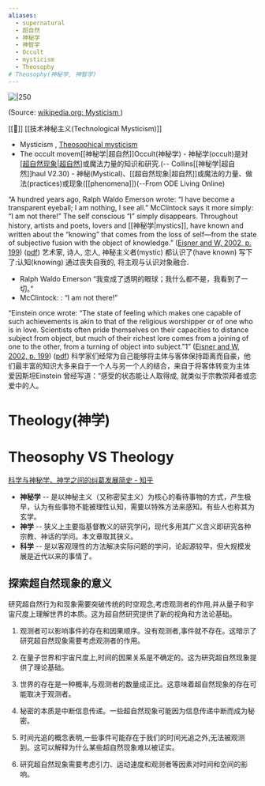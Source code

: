 ```yaml
---
aliases:
  - supernatural
  - 超自然
  - 神秘学
  - 神智学
  - Occult
  - mysticism
  - Theosophy
# Theosophy(神秘学, 神智学)
---
```



![|250](https://upload.wikimedia.org/wikipedia/commons/1/13/Josep_Benlliure_Gil43.jpg)

(Source:  [wikipedia.org: Mysticism ](https://en.wikipedia.org/wiki/Mysticism))

[[👀]] [[技术神秘主义(Technological Mysticism)]]
- Mysticism , [Theosophical mysticism](https://en.wikipedia.org/wiki/Theosophical_mysticism)
- The occult movem[[神秘学|超自然]]Occult(神秘学)
		- 神秘学(occult)是对[[超自然现象|超自然]]([[supernatural]])或魔法力量的知识和研究.(-- Collins[[神秘学|超自然]]haul V2.30)
		- 神秘(Mystical)、[[超自然现象|超自然]]或魔法的力量、做法(practices)或现象([[phenomena]])(--From ODE Living Online)




“A hundred years ago, Ralph Waldo Emerson wrote: “I have become a transparent eyeball; I am nothing, I see all.” McClintock says it more simply: “I am not there!” The self conscious “I” simply disappears. Throughout history, artists and poets, lovers and [[神秘学|mystics]], have known and written about the “knowing” that comes from the loss of self—from the state of subjective fusion with the object of knowledge.” ([Eisner and W, 2002, p. 199](zotero://select/library/items/7Z7H832S)) ([pdf](zotero://open-pdf/library/items/FNEKDIKY?page=214&annotation=2AV8PJL3)) 艺术家, 诗人, 恋人, 神秘主义者(mystic) 都认识了(have known) 写下了:认知(knowing) 通过丧失自我的, 将主观与认识对象融合.  
- Ralph Waldo Emerson “我变成了透明的眼球；我什么都不是，我看到了一切。”  
- McClintock: : “I am not there!”

“Einstein once wrote: “The state of feeling which makes one capable of such achievements is akin to that of the religious worshipper or of one who is in love. Scientists often pride themselves on their capacities to distance subject from object, but much of their richest lore comes from a joining of one to the other, from a turning of object into subject.”1” ([Eisner and W, 2002, p. 199](zotero://select/library/items/7Z7H832S)) ([pdf](zotero://open-pdf/library/items/FNEKDIKY?page=214&annotation=UBBGV59R)) 科学家们经常为自己能够将主体与客体保持距离而自豪，他们最丰富的知识大多来自于一个人与另一个人的结合，来自于将客体转变为主体  
爱因斯坦Einstein 曾经写道：“感受的状态能让人取得成, 就类似于宗教崇拜者或恋爱中的人。

# Theology(神学)

# Theosophy VS Theology
[科学与神秘学、神学之间的纠葛发展简史 - 知乎](https://zhuanlan.zhihu.com/p/360428472)
- **神秘学** -- 是以神秘主义（又称密契主义）为核心的看待事物的方式，产生极早，认为有些事物不能被理性认知，需要以特殊方法来感知。有些人也称其为玄学。
- **神学** -- 狭义上主要指基督教义的研究学问，现代多用其广义含义即研究各种宗教、神话的学问。本文章取其狭义。
- **科学** -- 是以客观理性的方法解决实际问题的学问，论起源较早，但大规模发展是近代以来的事情了。

## 探索超自然现象的意义
研究超自然行为和现象需要突破传统的时空观念,考虑观测者的作用,并从量子和宇宙尺度上理解世界的本质。这为超自然研究提供了新的视角和方法论基础。

1. 观测者可以影响事件的存在和因果顺序。没有观测者,事件就不存在。这暗示了研究超自然现象需要考虑观测者的作用。

2. 在量子世界和宇宙尺度上,时间的因果关系是不确定的。这为研究超自然现象提供了理论基础。

3. 世界的存在是一种概率,与观测者的数量成正比。这意味着超自然现象的存在可能取决于观测者。

4. 秘密的本质是中断信息传递。一些超自然现象可能因为信息传递中断而成为秘密。

5. 时间光追的概念表明,一些事件可能存在于我们的时间光追之外,无法被观测到。这可以解释为什么某些超自然现象难以被证实。

6. 研究超自然现象需要考虑引力、运动速度和观测者等因素对时间和空间的影响。
